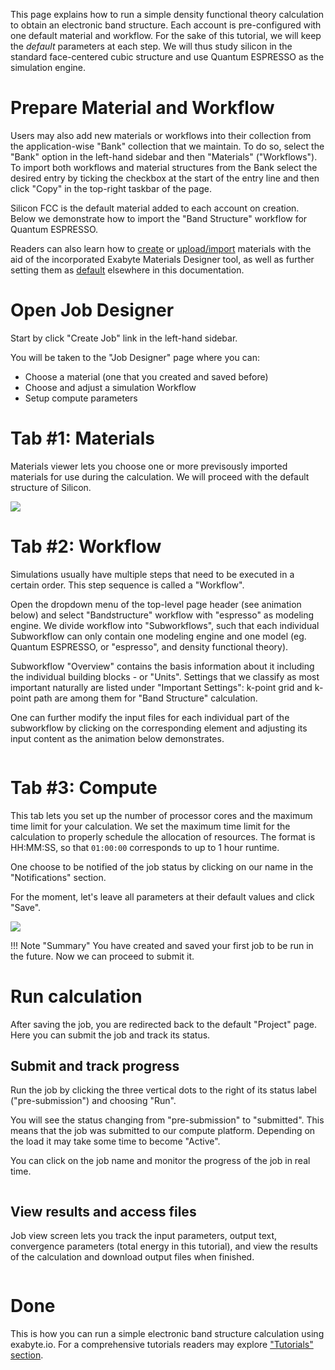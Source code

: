 <!-- by TB -->

This page explains how to run a simple density functional theory calculation to obtain an electronic band structure. Each account is pre-configured with one default material and workflow. For the sake of this tutorial, we will keep the *default* parameters at each step. We will thus study silicon in the standard face-centered cubic structure and use Quantum ESPRESSO as the simulation engine.

# Prepare Material and Workflow

Users may also add new materials or workflows into their collection from the application-wise "Bank" collection that we maintain. To do so, select the "Bank" option in the left-hand sidebar and then "Materials" ("Workflows"). To import both workflows and material structures from the Bank select the desired entry by ticking the checkbox at the start of the entry line and then click "Copy" in the top-right taskbar of the page.

Silicon FCC is the default material added to each account on creation. Below we demonstrate how to import the "Band Structure" workflow for Quantum ESPRESSO.

<!-- TODO by GM: add a gif of the above process -->
 
Readers can also learn how to [create](/materials/creating-structures/) or [upload/import](/materials/upload-and-import) materials with the aid of the incorporated Exabyte Materials Designer tool, as well as further setting them as [default](/materials/other-actions.md) elsewhere in this documentation. 
 

# Open Job Designer

Start by click "Create Job" link in the left-hand sidebar.

You will be taken to the "Job Designer" page where you can:

- Choose a material (one that you created and saved before)
- Choose and adjust a simulation Workflow
- Setup compute parameters
   
# Tab #1: Materials

Materials viewer lets you choose one or more previsously imported materials for use during the calculation. We will proceed with the default structure of Silicon.

<img src="/images/run-first-simulation-tab-1-materials.png"/>

# Tab #2: Workflow

Simulations usually have multiple steps that need to be executed in a certain order. This step sequence is called a "Workflow".

Open the dropdown menu of the top-level page header (see animation below) and select "Bandstructure" workflow with "espresso" as modeling engine. We divide workflow into "Subworkflows", such that each individual Subworkflow can only contain one modeling engine and one model (eg. Quantum ESPRESSO, or "espresso", and density functional theory).

Subworkflow "Overview" contains the basis information about it including the individual building blocks - or "Units". Settings that we classify as most important naturally are listed under "Important Settings": k-point grid and k-point path are among them for "Band Structure" calculation.

One can further modify the input files for each individual part of the subworkflow by clicking on the corresponding element and adjusting its input content as the animation below demonstrates.

<img data-gifffer="/images/run-first-simulation-tab-2-workflow.gif"/>

# Tab #3: Compute

This tab lets you set up the number of processor cores and the maximum time limit for your calculation. We set the maximum time limit for the calculation to properly schedule the allocation of resources. The format is HH:MM:SS, so that `01:00:00` corresponds to up to 1 hour runtime.

One choose to be notified of the job status by clicking on our name in the "Notifications" section.

For the moment, let's leave all parameters at their default values and click "Save".

<img src="/images/run-first-simulation-tab-3-compute.png"/>

!!! Note "Summary"
    You have created and saved your first job to be run in the future. Now we can proceed to submit it.

# Run calculation

After saving the job, you are redirected back to the default "Project" page. Here you can submit the job and track its status.

## Submit and track progress

Run the job by clicking the three vertical dots to the right of its status label ("pre-submission") and choosing "Run".

You will see the status changing from "pre-submission" to "submitted". This means that the job was submitted to our compute platform.  Depending on the load it may take some time to become "Active".

You can click on the job name and monitor the progress of the job in real time.

<img data-gifffer="/images/run-first-simulation-submit-view-output.gif" />

## View results and access files

Job view screen lets you track the input parameters, output text, convergence parameters (total energy in this tutorial), and view the results of the calculation and download output files when finished.

<img data-gifffer="/images/run-first-simulation-view-results.gif" />

# Done

This is how you can run a simple electronic band structure calculation using exabyte.io. For a comprehensive tutorials readers may explore ["Tutorials" section](/tutorials/band-structure.md).

<!-- TODO by GM: add a png image of the final band structure screenshot -->
